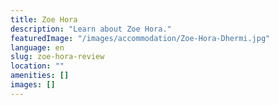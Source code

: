 ```yaml
---
title: Zoe Hora
description: "Learn about Zoe Hora."
featuredImage: "/images/accommodation/Zoe-Hora-Dhermi.jpg"
language: en
slug: zoe-hora-review
location: ""
amenities: []
images: []
---
```


